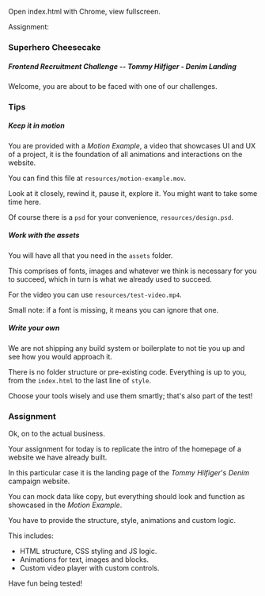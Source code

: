 Open index.html with Chrome, view fullscreen.


Assignment:

### Superhero Cheesecake

##### Frontend Recruitment Challenge -- Tommy Hilfiger - Denim Landing

Welcome, you are about to be faced with one of our challenges.

### Tips

##### Keep it in motion

You are provided with a _Motion Example_, a video that showcases UI and UX of a project, it is the foundation of all animations and interactions on the website.

You can find this file at `resources/motion-example.mov`.

Look at it closely, rewind it, pause it, explore it.
You might want to take some time here.

Of course there is a `psd` for your convenience, `resources/design.psd`.


##### Work with the assets

You will have all that you need in the `assets` folder.

This comprises of fonts, images and whatever we think is necessary for you to succeed, which in turn is what we already used to succeed.

For the video you can use `resources/test-video.mp4`.

Small note: if a font is missing, it means you can ignore that one.


##### Write your own

We are not shipping any build system or boilerplate to not tie you up and see how you would approach it.

There is no folder structure or pre-existing code. Everything is up to you, from the `index.html` to the last line of `style`.

Choose your tools wisely and use them smartly; that's also part of the test!



### Assignment

Ok, on to the actual business.

Your assignment for today is to replicate the intro of the homepage of a website we have already built.

In this particular case it is the landing page of the _Tommy Hilfiger_'s _Denim_ campaign website.

You can mock data like copy, but everything should look and function as showcased in the _Motion Example_.



You have to provide the structure, style, animations and custom logic.

This includes:

- HTML structure, CSS styling and JS logic.
- Animations for text, images and blocks.
- Custom video player with custom controls.


Have fun being tested!
